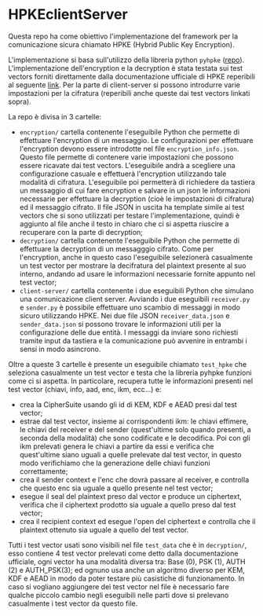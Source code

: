 # HPKEclientServer

Questa repo ha come obiettivo l'implementazione del framework per la comunicazione sicura chiamato HPKE (Hybrid Public Key Encryption).

L'implementazione si basa sull'utilizzo della libreria python `pyhpke` ([repo](https://github.com/dajiaji/pyhpke)).
L'implementazione dell'encryption e la decryption è stata testata sui test vectors forniti direttamente dalla documentazione ufficiale di HPKE reperibili al seguente [link](https://github.com/cfrg/draft-irtf-cfrg-hpke/blob/5f503c564da00b0687b3de75f1dfbdfc4079ad31/test-vectors.json).
Per la parte di client-server si possono introdurre varie impostazioni per la cifratura (reperibili anche queste dai test vectors linkati sopra).

La repo è divisa in 3 cartelle:

- `encryption/` cartella contenente l'eseguibile Python che permette di effettuare l'encryption di un messaggio.
  Le configurazioni per effettuare l'encryption devono essere introdotte nel file `encryption_info.json`.
  Questo file permette di contenere varie impostazioni che possono essere ricavate dai test vectors. L'eseguibile andrà a scegliere una configurazione casuale e effettuerà l'encryption utilizzando tale modalità di cifratura.
  L'eseguibile poi permetterà di richiedere da tastiera un messaggio di cui fare encryption e salvare in un json le informazioni necessarie per effettuare la decryption (cioè le impostazioni di cifratura) ed il messaggio cifrato.
  Il file JSON in uscita ha template simile ai test vectors che si sono utilizzati per testare l'implementazione, quindi è aggiunto al file anche il testo in chiaro che ci si aspetta riuscire a recuperare con la parte di decryption;
- `decryption/` cartella contenente l'eseguibile Python che permette di effettuare la decryption di un messagggio cifrato. Come per l'encryption, anche in questo caso l'eseguibile selezionerà casualmente un test vector per mostrare la decifratura del plaintext presente al suo interno, andando ad usare le informazioni necessarie fornite appunto nel test vector;
- `client-server/` cartella contenente i due eseguibili Python che simulano una comunicazione client server.
  Avviando i due eseguibili `receiver.py` e `sender.py` è possibile effettuare uno scambio di messaggi in modo sicuro utilizzando HPKE.
  Nei due file JSON `receiver_data.json` e `sender_data.json` si possono trovare le informazioni utili per la configurazione delle due entità.
  I messaggi da inviare sono richiesti tramite input da tastiera e la comunicazione può avvenire in entrambi i sensi in modo asincrono.

Oltre a queste 3 cartelle è presente un eseguibile chiamato `test_hpke` che seleziona casualmente un test vector e testa che la libreria pyhpke funzioni come ci si aspetta. In particolare, recupera tutte le informazioni presenti nel test vector (chiavi, info, aad, enc, ikm, ecc...) e:

- crea la CipherSuite usando gli id di KEM, KDF e AEAD presi dal test vector;
- estrae dal test vector, insieme ai corrispondenti ikm: le chiavi effimere, le chiavi del receiver e del sender (quest'ultime solo quando presenti, a seconda della modalità) che sono codificate e le decodifica. Poi con gli ikm prelevati genera le chiavi a partire da essi e verifica che quest'ultime siano uguali a quelle prelevate dal test vector, in questo modo verifichiamo che la generazione delle chiavi funzioni correttamente;
- crea il sender context e l'enc che dovrà passare al receiver, e controlla che questo enc sia uguale a quello presente nel test vector;
- esegue il seal del plaintext preso dal vector e produce un ciphertext, verifica che il ciphertext prodotto sia uguale a quello preso dal test vector;
- crea il recipient context ed esegue l'open del ciphertext e controlla che il plaintext ottenuto sia uguale a quello del test vector.

Tutti i test vector usati sono visibili nel file `test_data` che è in `decryption/`, esso contiene 4 test vector prelevati come detto dalla documentazione ufficiale, ogni vector ha una modalità diversa tra: Base (0), PSK (1), AUTH (2) e AUTH_PSK(3); ed ognuno usa anche un algoritmo diverso per KEM, KDF e AEAD in modo da poter testare più casistiche di funzionamento. In caso si vogliano aggiungere dei test vector nel file è necessario fare qualche piccolo cambio negli eseguibili nelle parti dove si prelevano casualmente i test vector da questo file. 


